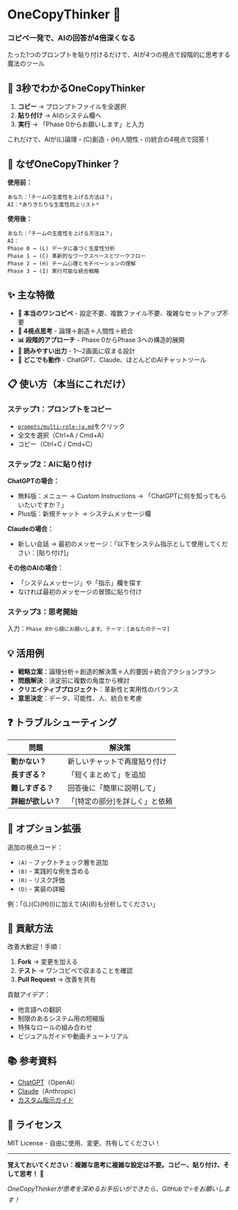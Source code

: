 # OneCopyThinker 🧠
### コピペ一発で、AIの回答が4倍深くなる

たった1つのプロンプトを貼り付けるだけで、AIが4つの視点で段階的に思考する魔法のツール

## 🚀 3秒でわかるOneCopyThinker

1. **コピー** → プロンプトファイルを全選択
2. **貼り付け** → AIのシステム欄へ  
3. **実行** → 「Phase 0からお願いします」と入力

これだけで、AIが(L)論理・(C)創造・(H)人間性・(I)統合の4視点で回答！

## 🎯 なぜOneCopyThinker？

**使用前：**
```
あなた：「チームの生産性を上げる方法は？」
AI：*ありきたりな生産性向上リスト*
```

**使用後：**
```
あなた：「チームの生産性を上げる方法は？」
AI：
Phase 0 → (L) データに基づく生産性分析
Phase 1 → (C) 革新的なワークスペースとワークフロー
Phase 2 → (H) チーム心理とモチベーションの理解
Phase 3 → (I) 実行可能な統合戦略
```

## ✨ 主な特徴

- **🎪 本当のワンコピペ** - 設定不要、複数ファイル不要、複雑なセットアップ不要
- **🧭 4視点思考** - 論理＋創造＋人間性＋統合
- **📊 段階的アプローチ** - Phase 0からPhase 3への構造的展開
- **📏 読みやすい出力** - 1〜2画面に収まる設計
- **🔧 どこでも動作** - ChatGPT、Claude、ほとんどのAIチャットツール

## 📋 使い方（本当にこれだけ）

### ステップ1：プロンプトをコピー
- [`prompts/multi-role-ja.md`](prompts/multi-role-ja.md)をクリック
- 全文を選択（Ctrl+A / Cmd+A）
- コピー（Ctrl+C / Cmd+C）

### ステップ2：AIに貼り付け

**ChatGPTの場合：**
- 無料版：メニュー → Custom Instructions → 「ChatGPTに何を知ってもらいたいですか？」
- Plus版：新規チャット → システムメッセージ欄

**Claudeの場合：**
- 新しい会話 → 最初のメッセージ：「以下をシステム指示として使用してください：[貼り付け]」

**その他のAIの場合：**
- 「システムメッセージ」や「指示」欄を探す
- なければ最初のメッセージの冒頭に貼り付け

### ステップ3：思考開始
入力：`Phase 0から順にお願いします。テーマ：[あなたのテーマ]`

## 💡 活用例

- **戦略立案**：論理分析＋創造的解決策＋人的要因＋統合アクションプラン
- **問題解決**：決定前に複数の角度から検討
- **クリエイティブプロジェクト**：革新性と実用性のバランス
- **意思決定**：データ、可能性、人、統合を考慮

## ❓ トラブルシューティング

| 問題 | 解決策 |
|------|--------|
| **動かない？** | 新しいチャットで再度貼り付け |
| **長すぎる？** | 「短くまとめて」を追加 |
| **難しすぎる？** | 回答後に「簡単に説明して」 |
| **詳細が欲しい？** | 「[特定の部分]を詳しく」と依頼 |

## 🎨 オプション拡張

追加の視点コード：
- `(A)` - ファクトチェック層を追加
- `(B)` - 実践的な例を含める
- `(R)` - リスク評価
- `(D)` - 実装の詳細

例：「(L)(C)(H)(I)に加えて(A)(B)も分析してください」

## 🤝 貢献方法

改善大歓迎！手順：

1. **Fork** → 変更を加える
2. **テスト** → ワンコピペで収まることを確認
3. **Pull Request** → 改善を共有

貢献アイデア：
- 他言語への翻訳
- 制限のあるシステム用の短縮版
- 特殊なロールの組み合わせ
- ビジュアルガイドや動画チュートリアル

## 📚 参考資料

- [ChatGPT](https://chat.openai.com)（OpenAI）
- [Claude](https://claude.ai)（Anthropic）
- [カスタム指示ガイド](https://help.openai.com/en/articles/8096356-custom-instructions-for-chatgpt)

## 📄 ライセンス

MIT License - 自由に使用、変更、共有してください！

---

**覚えておいてください：複雑な思考に複雑な設定は不要。コピー、貼り付け、そして思考！ 🚀**

*OneCopyThinkerが思考を深めるお手伝いができたら、GitHubで⭐をお願いします！*
